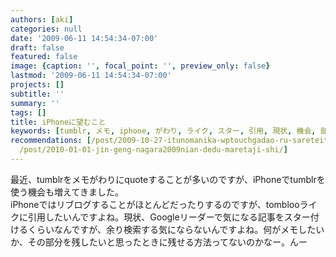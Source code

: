 ```yaml
---
authors: [aki]
categories: null
date: '2009-06-11 14:54:34-07:00'
draft: false
featured: false
image: {caption: '', focal_point: '', preview_only: false}
lastmod: '2009-06-11 14:54:34-07:00'
projects: []
subtitle: ''
summary: ''
tags: []
title: iPhoneに望むこと
keywords: [tumblr, メモ, iphone, がわり, ライク, スター, 引用, 現状, 機会, 部分]
recommendations: [/post/2009-10-27-itunomanika-wptouchgadao-ru-sareteita/, /post/2009-05-10-ad-es-iphoneadoresuzhang-yi-xing-memo/,
  /post/2010-01-01-jin-geng-nagara2009nian-dedu-maretaji-shi/]
---
```


最近、tumblrをメモがわりにquoteすることが多いのですが、iPhoneでtumblrを使う機会も増えてきました。  
iPhoneではリブログすることがほとんどだったりするのですが、tomblooライクに引用したいんですよね。現状、Googleリーダーで気になる記事をスター付けるくらいなんですが、余り検索する気にならないんですよね。何がメモしたいか、その部分を残したいと思ったときに残せる方法ってないのかなー。んー